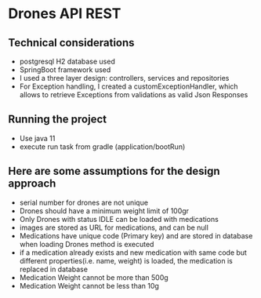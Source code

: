 # Drones API REST

## Technical considerations
* postgresql H2 database used
* SpringBoot framework used 
* I used a three layer design: controllers, services and repositories
* For Exception handling, I created a customExceptionHandler, which allows to retrieve Exceptions from validations as valid Json Responses 

## Running the project
* Use java 11
* execute run task from gradle (application/bootRun)

## Here are some assumptions for the design approach
* serial number for drones are not unique
* Drones should have a minimum weight limit of 100gr
* Only Drones with status IDLE can be loaded with medications
* images are stored as URL for medications, and can be null
* Medications have unique code (Primary key) and are stored in database when loading Drones method is executed
* if a medication already exists and new medication with same code but different properties(i.e. name, weight) is loaded, the medication is replaced in database
* Medication Weight cannot be more than 500g
* Medication Weight cannot be less than 10g
